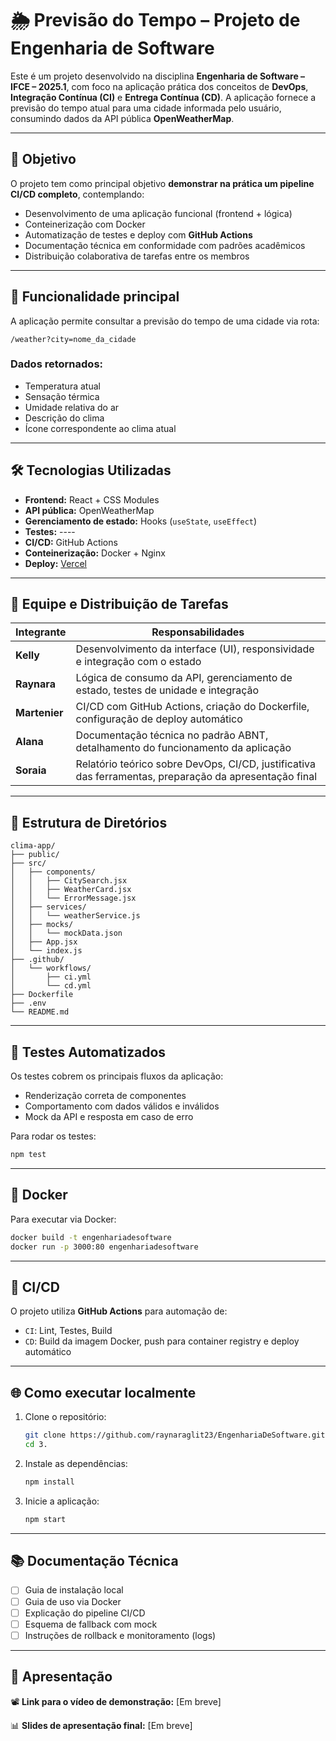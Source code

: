 # 🌦️ Previsão do Tempo – Projeto de Engenharia de Software

Este é um projeto desenvolvido na disciplina **Engenharia de Software – IFCE – 2025.1**, com foco na aplicação prática dos conceitos de **DevOps**, **Integração Contínua (CI)** e **Entrega Contínua (CD)**. A aplicação fornece a previsão do tempo atual para uma cidade informada pelo usuário, consumindo dados da API pública **OpenWeatherMap**.

---

## 📌 Objetivo

O projeto tem como principal objetivo **demonstrar na prática um pipeline CI/CD completo**, contemplando:

- Desenvolvimento de uma aplicação funcional (frontend + lógica)
- Conteinerização com Docker
- Automatização de testes e deploy com **GitHub Actions**
- Documentação técnica em conformidade com padrões acadêmicos
- Distribuição colaborativa de tarefas entre os membros

---

## 🚀 Funcionalidade principal

A aplicação permite consultar a previsão do tempo de uma cidade via rota:

```
/weather?city=nome_da_cidade
```

### Dados retornados:

- Temperatura atual
- Sensação térmica
- Umidade relativa do ar
- Descrição do clima
- Ícone correspondente ao clima atual

---

## 🛠️ Tecnologias Utilizadas

- **Frontend:** React + CSS Modules
- **API pública:** OpenWeatherMap
- **Gerenciamento de estado:** Hooks (`useState`, `useEffect`)
- **Testes:** ----
- **CI/CD:** GitHub Actions
- **Conteinerização:** Docker + Nginx
- **Deploy:** [Vercel](https://engenharia-de-software-beta.vercel.app/)

---

## 👥 Equipe e Distribuição de Tarefas

| Integrante | Responsabilidades |
|------------|--------------------|
| **Kelly** | Desenvolvimento da interface (UI), responsividade e integração com o estado |
| **Raynara** | Lógica de consumo da API, gerenciamento de estado, testes de unidade e integração |
| **Martenier** | CI/CD com GitHub Actions, criação do Dockerfile, configuração de deploy automático |
| **Alana** | Documentação técnica no padrão ABNT, detalhamento do funcionamento da aplicação |
| **Soraia** | Relatório teórico sobre DevOps, CI/CD, justificativa das ferramentas, preparação da apresentação final |

---

## 📂 Estrutura de Diretórios

```
clima-app/
├── public/
├── src/
│   ├── components/
│   │   ├── CitySearch.jsx
│   │   ├── WeatherCard.jsx
│   │   └── ErrorMessage.jsx
│   ├── services/
│   │   └── weatherService.js
│   ├── mocks/
│   │   └── mockData.json
│   ├── App.jsx
│   └── index.js
├── .github/
│   └── workflows/
│       ├── ci.yml
│       └── cd.yml
├── Dockerfile
├── .env
└── README.md
```

---

## 🧪 Testes Automatizados

Os testes cobrem os principais fluxos da aplicação:

- Renderização correta de componentes
- Comportamento com dados válidos e inválidos
- Mock da API e resposta em caso de erro

Para rodar os testes:

```bash
npm test
```

---

## 🐳 Docker

Para executar via Docker:

```bash
docker build -t engenhariadesoftware
docker run -p 3000:80 engenhariadesoftware
```   
---

## 🧬 CI/CD

O projeto utiliza **GitHub Actions** para automação de:

- `CI`: Lint, Testes, Build
- `CD`: Build da imagem Docker, push para container registry e deploy automático

---

## 🌐 Como executar localmente

1. Clone o repositório:
   ```bash
   git clone https://github.com/raynaraglit23/EngenhariaDeSoftware.git
   cd 3.
   ```

2. Instale as dependências:
   ```bash
   npm install
   ```

3. Inicie a aplicação:
   ```bash
   npm start
   ```

---

## 📚 Documentação Técnica

- [ ] Guia de instalação local
- [ ] Guia de uso via Docker
- [ ] Explicação do pipeline CI/CD
- [ ] Esquema de fallback com mock
- [ ] Instruções de rollback e monitoramento (logs)

---

## 🎥 Apresentação

📽️ **Link para o vídeo de demonstração:** [Em breve]

📊 **Slides de apresentação final:** [Em breve]
